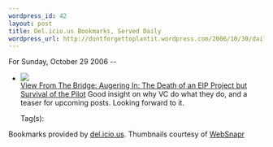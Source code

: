 ```yaml
--- 
wordpress_id: 42
layout: post
title: Del.icio.us Bookmarks, Served Daily
wordpress_url: http://dontforgettoplantit.wordpress.com/2006/10/30/daily-delicious-6/
---
```

<p class="daily-delicious-header">For Sunday, October 29 2006 --</p>
<ul class="daily-delicious">
    <li><p><img src="http://images.websnapr.com/?url=http://evergreenip.typepad.com/view_from_bridge/2006/10/augering_in_the.html"><br /> <a href="http://evergreenip.typepad.com/view_from_bridge/2006/10/augering_in_the.html" title="http://evergreenip.typepad.com/view_from_bridge/2006/10/augering_in_the.html">View From The Bridge: Augering In: The Death of an EIP Project but Survival of the Pilot</a>
Good insight on why VC do what they do, and a teaser for upcoming posts.  Looking forward to it.</p><div class="daily-delicious-tags">Tag(s): </div></li></ul><p class="daily-delicious-footer">Bookmarks provided by <a href="http://del.icio.us/cyu">del.icio.us</a>.  Thumbnails courtesy of <a href="http://websnapr.com">WebSnapr</a>

